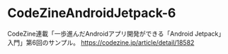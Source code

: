 # CodeZineAndroidJetpack-6
CodeZine連載「一歩進んだAndroidアプリ開発ができる「Android Jetpack」入門」第6回のサンプル。
https://codezine.jp/article/detail/18582

